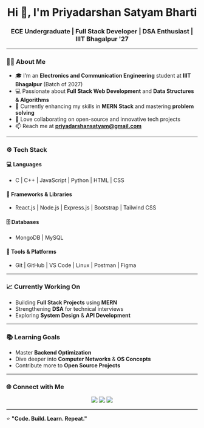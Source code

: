 <h1 align="center">Hi 👋, I'm Priyadarshan Satyam Bharti</h1>
<h3 align="center">ECE Undergraduate | Full Stack Developer | DSA Enthusiast | IIIT Bhagalpur '27</h3>

---

### 👨‍💻 About Me
- 🎓 I’m an **Electronics and Communication Engineering** student at **IIIT Bhagalpur** (Batch of 2027)  
- 💻 Passionate about **Full Stack Web Development** and **Data Structures & Algorithms**  
- 🚀 Currently enhancing my skills in **MERN Stack** and mastering **problem solving**  
- 🤝 Love collaborating on open-source and innovative tech projects  
- 📫 Reach me at **[priyadarshansatyam@gmail.com](mailto:priyadarshansatyam@gmail.com)**  

---

### ⚙️ Tech Stack
#### 💻 Languages
- C | C++ | JavaScript | Python | HTML | CSS

#### 🧩 Frameworks & Libraries
- React.js | Node.js | Express.js | Bootstrap | Tailwind CSS

#### 🗄️ Databases
- MongoDB | MySQL

#### 🔧 Tools & Platforms
- Git | GitHub | VS Code | Linux | Postman | Figma

---

### 📈 Currently Working On
- Building **Full Stack Projects** using **MERN**
- Strengthening **DSA** for technical interviews
- Exploring **System Design** & **API Development**

---

### 📚 Learning Goals
- Master **Backend Optimization**
- Dive deeper into **Computer Networks** & **OS Concepts**
- Contribute more to **Open Source Projects**

---



### 🌐 Connect with Me
<p align="center">
  <a href="https://www.linkedin.com/in/priyadarshan-satyam-bharti" target="_blank"><img src="https://img.shields.io/badge/-Priyadarshan%20Satyam%20Bharti-blue?style=for-the-badge&logo=Linkedin&logoColor=white"/></a>
  <a href="mailto:priyadarshansatyam@gmail.com"><img src="https://img.shields.io/badge/-Gmail-D14836?style=for-the-badge&logo=Gmail&logoColor=white"/></a>
  <a href="https://github.com/PriyadarshanSatyamBharti"><img src="https://img.shields.io/badge/-GitHub-181717?style=for-the-badge&logo=GitHub&logoColor=white"/></a>
</p>

---

⭐ **"Code. Build. Learn. Repeat."**  
